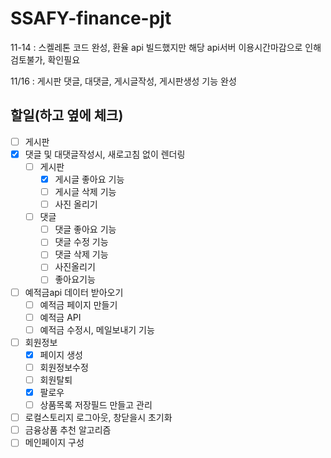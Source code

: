 # SSAFY-finance-pjt


11-14 : 스켈레톤 코드 완성, 환율 api 빌드했지만 해당 api서버 이용시간마감으로 인해 검토불가, 확인필요

11/16 : 게시판 댓글, 대댓글, 게시글작성, 게시판생성 기능 완성



## 할일(하고 옆에 체크)

- [ ] 게시판
- [X] 댓글 및 대댓글작성시, 새로고침 없이 렌더링
  - [ ] 게시판
    - [X] 게시글 좋아요 기능
    - [ ] 게시글 삭제 기능
    - [ ] 사진 올리기
  - [ ] 댓글 
    - [ ] 댓글 좋아요 기능
    - [ ] 댓글 수정 기능
    - [ ] 댓글 삭제 기능
    - [ ] 사진올리기
    - [ ] 좋아요기능
- [ ] 예적금api 데이터 받아오기
  - [ ] 예적금 페이지 만들기
  - [ ] 예적금 API
  - [ ] 예적금 수정시, 메일보내기 기능
- [ ] 회원정보
  - [X] 페이지 생성
  - [ ] 회원정보수정
  - [ ] 회원탈퇴
  - [X] 팔로우
  - [ ] 상품목록 저장필드 만들고 관리
- [ ] 로컬스토리지 로그아웃, 창닫을시 초기화
- [ ] 금융상품 추천 알고리즘
- [ ] 메인페이지 구성
